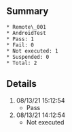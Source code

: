 ## Summary
	* Remote\_001
	* AndroidTest
	* Pass: 1
	* Fail: 0
	* Not executed: 1
	* Suspended: 0
	* Total: 2
## Details
1. 08/13/21 15:12:54
	* Pass
2. 08/13/21 14:12:54
	* Not executed
